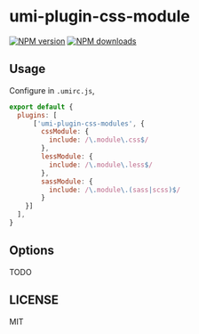 # umi-plugin-css-module

[![NPM version](https://img.shields.io/npm/v/umi-plugin-umi-plugin-css-module.svg?style=flat)](https://npmjs.org/package/umi-plugin-umi-plugin-css-module)
[![NPM downloads](http://img.shields.io/npm/dm/umi-plugin-umi-plugin-css-module.svg?style=flat)](https://npmjs.org/package/umi-plugin-umi-plugin-css-module)



## Usage

Configure in `.umirc.js`,

```js
export default {
  plugins: [
      ['umi-plugin-css-modules', {
        cssModule: {
          include: /\.module\.css$/
        },
        lessModule: {
          include: /\.module\.less$/
        },
        sassModule: {
          include: /\.module\.(sass|scss)$/
        }
    }]
  ],
}
```

## Options

TODO

## LICENSE

MIT
